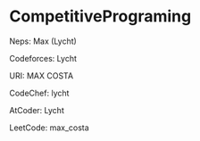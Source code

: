 # CompetitivePrograming

Neps: Max (Lycht)
<br>

Codeforces: Lycht
<br>

URI: MAX COSTA
<br>

CodeChef: lycht
<br>

AtCoder: Lycht
<br>

LeetCode: max_costa
